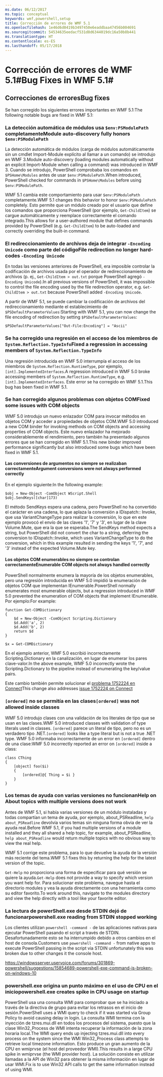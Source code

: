 ```yaml
---
ms.date: 06/12/2017
ms.topic: conceptual
keywords: wmf,powershell,setup
title: Corrección de errores de WMF 5.1
ms.openlocfilehash: 1e46d6d0419b3497450e6eaddbaa47456b004691
ms.sourcegitcommit: 54534635eedacf531d8d6344019dc16a50b8b441
ms.translationtype: HT
ms.contentlocale: es-ES
ms.lasthandoff: 05/17/2018
---
```

# <a name="bug-fixes-in-wmf-51"></a><span data-ttu-id="978ef-103">Corrección de errores de WMF 5.1#</span><span class="sxs-lookup"><span data-stu-id="978ef-103">Bug Fixes in WMF 5.1#</span></span>

## <a name="bug-fixes"></a><span data-ttu-id="978ef-104">Correcciones de errores</span><span class="sxs-lookup"><span data-stu-id="978ef-104">Bug fixes</span></span> ##

<span data-ttu-id="978ef-105">Se han corregido los siguientes errores importantes en WMF 5.1:</span><span class="sxs-lookup"><span data-stu-id="978ef-105">The following notable bugs are fixed in WMF 5.1:</span></span>

### <a name="module-auto-discovery-fully-honors-envpsmodulepath"></a><span data-ttu-id="978ef-106">La detección automática de módulos usa `$env:PSModulePath` completamente</span><span class="sxs-lookup"><span data-stu-id="978ef-106">Module auto-discovery fully honors `$env:PSModulePath`</span></span> ###

<span data-ttu-id="978ef-107">La detección automática de módulos (carga de módulos automáticamente sin un cmdlet Import-Module explícito al llamar a un comando) se introdujo en WMF 3.</span><span class="sxs-lookup"><span data-stu-id="978ef-107">Module auto-discovery (loading modules automatically without an explicit Import-Module when calling a command) was introduced in WMF 3.</span></span>
<span data-ttu-id="978ef-108">Cuando se introdujo, PowerShell comprobaba los comandos en `$PSHome\Modules` antes de usar `$env:PSModulePath`.</span><span class="sxs-lookup"><span data-stu-id="978ef-108">When introduced, PowerShell checked for commands in `$PSHome\Modules` before using `$env:PSModulePath`.</span></span>

<span data-ttu-id="978ef-109">WMF 5.1 cambia este comportamiento para usar `$env:PSModulePath` completamente.</span><span class="sxs-lookup"><span data-stu-id="978ef-109">WMF 5.1 changes this behavior to honor `$env:PSModulePath` completely.</span></span>
<span data-ttu-id="978ef-110">Esto permite que un módulo creado por el usuario que define los comandos que proporciona PowerShell (por ejemplo, `Get-ChildItem`) se cargue automáticamente y reemplace correctamente el comando integrado.</span><span class="sxs-lookup"><span data-stu-id="978ef-110">This allows for a user-authored module that defines commands provided by PowerShell (e.g. `Get-ChildItem`) to be auto-loaded and correctly overriding the built-in command.</span></span>

### <a name="file-redirection-no-longer-hard-codes--encoding-unicode"></a><span data-ttu-id="978ef-111">El redireccionamiento de archivos deja de integrar `-Encoding Unicode` como parte del código</span><span class="sxs-lookup"><span data-stu-id="978ef-111">File redirection no longer hard-codes `-Encoding Unicode`</span></span> ###

<span data-ttu-id="978ef-112">En todas las versiones anteriores de PowerShell, era imposible controlar la codificación de archivos usada por el operador de redireccionamiento de archivos (p. ej., `Get-ChildItem > out.txt` porque PowerShell agregó `-Encoding Unicode`).</span><span class="sxs-lookup"><span data-stu-id="978ef-112">In all previous versions of PowerShell, it was impossible to control the file encoding used by the file redirection operator, e.g. `Get-ChildItem > out.txt` because PowerShell added `-Encoding Unicode`.</span></span>

<span data-ttu-id="978ef-113">A partir de WMF 5.1, se puede cambiar la codificación de archivos del redireccionamiento mediante el establecimiento de `$PSDefaultParameterValues`:</span><span class="sxs-lookup"><span data-stu-id="978ef-113">Starting with WMF 5.1, you can now change the file encoding of redirection by setting `$PSDefaultParameterValues`:</span></span>

```
$PSDefaultParameterValues["Out-File:Encoding"] = "Ascii"
```

### <a name="fixed-a-regression-in-accessing-members-of-systemreflectiontypeinfo"></a><span data-ttu-id="978ef-114">Se ha corregido una regresión en el acceso de los miembros de `System.Reflection.TypeInfo`</span><span class="sxs-lookup"><span data-stu-id="978ef-114">Fixed a regression in accessing members of `System.Reflection.TypeInfo`</span></span> ###

<span data-ttu-id="978ef-115">Una regresión introducida en WMF 5.0 interrumpía el acceso de los miembros de `System.Reflection.RuntimeType`, por ejemplo, `[int].ImplementedInterfaces`.</span><span class="sxs-lookup"><span data-stu-id="978ef-115">A regression introduced in WMF 5.0 broke accessing members of `System.Reflection.RuntimeType`, e.g. `[int].ImplementedInterfaces`.</span></span>
<span data-ttu-id="978ef-116">Este error se ha corregido en WMF 5.1.</span><span class="sxs-lookup"><span data-stu-id="978ef-116">This bug has been fixed in WMF 5.1.</span></span>


### <a name="fixed-some-issues-with-com-objects"></a><span data-ttu-id="978ef-117">Se han corregido algunos problemas con objetos COM</span><span class="sxs-lookup"><span data-stu-id="978ef-117">Fixed some issues with COM objects</span></span> ###

<span data-ttu-id="978ef-118">WMF 5.0 introdujo un nuevo enlazador COM para invocar métodos en objetos COM y acceder a propiedades de objetos COM.</span><span class="sxs-lookup"><span data-stu-id="978ef-118">WMF 5.0 introduced a new COM binder for invoking methods on COM objects and accessing properties of COM objects.</span></span>
<span data-ttu-id="978ef-119">Este nuevo enlazador ha mejorado considerablemente el rendimiento, pero también ha presentado algunos errores que se han corregido en WMF 5.1.</span><span class="sxs-lookup"><span data-stu-id="978ef-119">This new binder improved performance significantly but also introduced some bugs which have been fixed in WMF 5.1.</span></span>

#### <a name="argument-conversions-were-not-always-performed-correctly"></a><span data-ttu-id="978ef-120">Las conversiones de argumentos no siempre se realizaban correctamente</span><span class="sxs-lookup"><span data-stu-id="978ef-120">Argument conversions were not always performed correctly</span></span> ####

<span data-ttu-id="978ef-121">En el ejemplo siguiente:</span><span class="sxs-lookup"><span data-stu-id="978ef-121">In the following example:</span></span>

```
$obj = New-Object -ComObject WScript.Shell
$obj.SendKeys([char]173)
```

<span data-ttu-id="978ef-122">El método SendKeys espera una cadena, pero PowerShell no ha convertido el carácter en una cadena, lo que aplaza la conversión a IDispatch:: Invoke, que usa VariantChangeType para realizar la conversión, lo que en este ejemplo provocó el envío de las claves '1', '7' y '3', en lugar de la clave Volume.Mute, que era la que se esperaba.</span><span class="sxs-lookup"><span data-stu-id="978ef-122">The SendKeys method expects a string, but PowerShell did not convert the char to a string, deferring the conversion to IDispatch::Invoke, which uses VariantChangeType to do the conversion, which in this example resulted in sending the keys '1', '7', and '3' instead of the expected Volume.Mute key.</span></span>

#### <a name="enumerable-com-objects-not-always-handled-correctly"></a><span data-ttu-id="978ef-123">Los objetos COM enumerables no siempre se controlan correctamente</span><span class="sxs-lookup"><span data-stu-id="978ef-123">Enumerable COM objects not always handled correctly</span></span> ####

<span data-ttu-id="978ef-124">PowerShell normalmente enumera la mayoría de los objetos enumerables, pero una regresión introducida en WMF 5.0 impidió la enumeración de objetos COM que implementan IEnumerable.</span><span class="sxs-lookup"><span data-stu-id="978ef-124">PowerShell normally enumerates most enumerable objects, but a regression introduced in WMF 5.0 prevented the enumeration of COM objects that implement IEnumerable.</span></span>  <span data-ttu-id="978ef-125">Por ejemplo:</span><span class="sxs-lookup"><span data-stu-id="978ef-125">For example:</span></span>

```
function Get-COMDictionary
{
    $d = New-Object -ComObject Scripting.Dictionary
    $d.Add('a', 2)
    $d.Add('b', 2)
    return $d
}

$x = Get-COMDictionary
```

<span data-ttu-id="978ef-126">En el ejemplo anterior, WMF 5.0 escribió incorrectamente Scripting.Dictionary en la canalización, en lugar de enumerar los pares clave-valor.</span><span class="sxs-lookup"><span data-stu-id="978ef-126">In the above example, WMF 5.0 incorrectly wrote the Scripting.Dictionary to the pipeline instead of enumerating the key/value pairs.</span></span>

<span data-ttu-id="978ef-127">Este cambio también permite solucionar el [problema 1752224 en Connect](https://connect.microsoft.com/PowerShell/feedback/details/1752224)</span><span class="sxs-lookup"><span data-stu-id="978ef-127">This change also addresses [issue 1752224 on Connect](https://connect.microsoft.com/PowerShell/feedback/details/1752224)</span></span>

### <a name="ordered-was-not-allowed-inside-classes"></a><span data-ttu-id="978ef-128">`[ordered]` no se permitía en las clases</span><span class="sxs-lookup"><span data-stu-id="978ef-128">`[ordered]` was not allowed inside classes</span></span> ###

<span data-ttu-id="978ef-129">WMF 5.0 introdujo clases con una validación de los literales de tipo que se usan en las clases.</span><span class="sxs-lookup"><span data-stu-id="978ef-129">WMF 5.0 introduced classes with validation of type literals used in classes.</span></span>
<span data-ttu-id="978ef-130">`[ordered]` parece un literal de tipo, pero no es un verdadero tipo .NET.</span><span class="sxs-lookup"><span data-stu-id="978ef-130">`[ordered]` looks like a type literal but is not a true .NET type.</span></span>
<span data-ttu-id="978ef-131">WMF 5.0 informaba incorrectamente de un error en `[ordered]` dentro de una clase:</span><span class="sxs-lookup"><span data-stu-id="978ef-131">WMF 5.0 incorrectly reported an error on `[ordered]` inside a class:</span></span>

```
class CThing
{
    [object] foo($i)
    {
        [ordered]@{ Thing = $i }
    }
}
```


### <a name="help-on-about-topics-with-multiple-versions-does-not-work"></a><span data-ttu-id="978ef-132">Los temas de ayuda con varias versiones no funcionan</span><span class="sxs-lookup"><span data-stu-id="978ef-132">Help on About topics with multiple versions does not work</span></span> ###

<span data-ttu-id="978ef-133">Antes de WMF 5.1, si había varias versiones de un módulo instaladas y todas compartían un tema de ayuda, por ejemplo, about_PSReadline, `help about_PSReadline` devolvía varios temas sin ninguna forma obvia de ver la ayuda real.</span><span class="sxs-lookup"><span data-stu-id="978ef-133">Before WMF 5.1, if you had multiple versions of a module installed and they all shared a help topic, for example, about_PSReadline, `help about_PSReadline` would return multiple topics with no obvious way to view the real help.</span></span>

<span data-ttu-id="978ef-134">WMF 5.1 corrige este problema, para lo que devuelve la ayuda de la versión más reciente del tema.</span><span class="sxs-lookup"><span data-stu-id="978ef-134">WMF 5.1 fixes this by returning the help for the latest version of the topic.</span></span>

<span data-ttu-id="978ef-135">`Get-Help` no proporciona una forma de especificar para qué versión se quiere la ayuda.</span><span class="sxs-lookup"><span data-stu-id="978ef-135">`Get-Help` does not provide a way to specify which version you want help for.</span></span>
<span data-ttu-id="978ef-136">Para solucionar este problema, navegue hasta el directorio modules y vea la ayuda directamente con una herramienta como su editor favorito.</span><span class="sxs-lookup"><span data-stu-id="978ef-136">To work around this, navigate to the modules directory and view the help directly with a tool like your favorite editor.</span></span>

### <a name="powershellexe-reading-from-stdin-stopped-working"></a><span data-ttu-id="978ef-137">La lectura de powerShell.exe desde STDIN dejó de funcionar</span><span class="sxs-lookup"><span data-stu-id="978ef-137">powershell.exe reading from STDIN stopped working</span></span>

<span data-ttu-id="978ef-138">Los clientes utilizan `powershell -command -` de las aplicaciones nativas para ejecutar PowerShell pasando el script a través de STDIN. Desafortunadamente esto se ha interrumpido debido a otros cambios en el host de consola.</span><span class="sxs-lookup"><span data-stu-id="978ef-138">Customers use `powershell -command -` from native apps to execute PowerShell passing in the script via STDIN unfortunately this was broken due to other changes it the console host.</span></span>

https://windowsserver.uservoice.com/forums/301869-powershell/suggestions/15854689-powershell-exe-command-is-broken-on-windows-10

### <a name="powershellexe-creates-spike-in-cpu-usage-on-startup"></a><span data-ttu-id="978ef-139">powershell.exe origina un punto máximo en el uso de CPU en el inicio</span><span class="sxs-lookup"><span data-stu-id="978ef-139">powershell.exe creates spike in CPU usage on startup</span></span>

<span data-ttu-id="978ef-140">PowerShell usa una consulta WMI para comprobar que se ha iniciado a través de la directiva de grupo para evitar los retrasos en el inicio de sesión.</span><span class="sxs-lookup"><span data-stu-id="978ef-140">PowerShell uses a WMI query to check if it was started via Group Policy to avoid causing delay in login.</span></span>
<span data-ttu-id="978ef-141">La consulta WMI termina con la inyección de tzres.mui.dll en todos los procesos del sistema, puesto que la clase Win32_Process de WMI intenta recuperar la información de la zona horaria local.</span><span class="sxs-lookup"><span data-stu-id="978ef-141">The WMI query ends up injecting tzres.mui.dll into every process on the system since the WMI Win32_Process class attempts to retrieve local timezone information.</span></span>
<span data-ttu-id="978ef-142">Esto produce un gran aumento de la CPU en wmiprvse (el host del proveedor WMI).</span><span class="sxs-lookup"><span data-stu-id="978ef-142">This results in a large CPU spike in wmiprvse (the WMI provider host).</span></span>
<span data-ttu-id="978ef-143">La solución consiste en utilizar llamadas a la API de Win32 para obtener la misma información en lugar de usar WMI.</span><span class="sxs-lookup"><span data-stu-id="978ef-143">Fix is to use Win32 API calls to get the same information instead of using WMI.</span></span>
